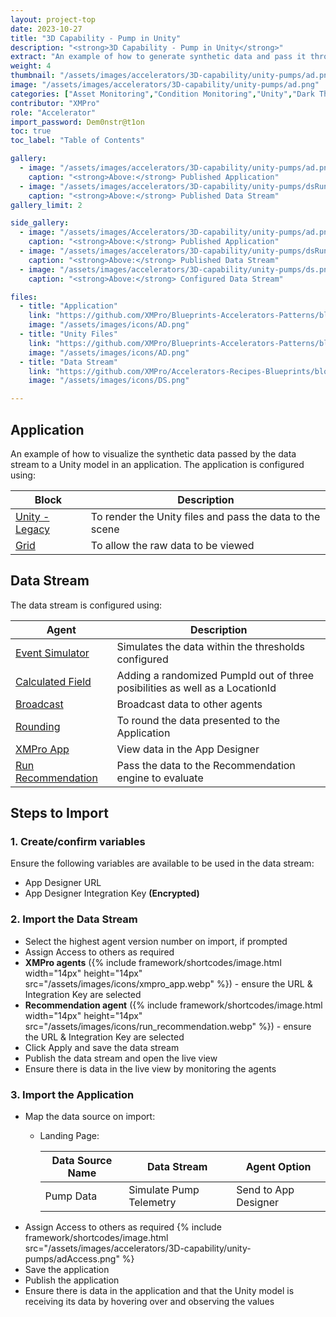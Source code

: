 ```yaml
---
layout: project-top
date: 2023-10-27
title: "3D Capability - Pump in Unity"
description: "<strong>3D Capability - Pump in Unity</strong>"
extract: "An example of how to generate synthetic data and pass it through a data stream to a Unity model running within an application."
weight: 4
thumbnail: "/assets/images/accelerators/3D-capability/unity-pumps/ad.png"
image: "/assets/images/accelerators/3D-capability/unity-pumps/ad.png"
categories: ["Asset Monitoring","Condition Monitoring","Unity","Dark Theme"]
contributor: "XMPro"
role: "Accelerator"
import_password: Dem0nstr@t1on
toc: true
toc_label: "Table of Contents"

gallery:
  - image: "/assets/images/accelerators/3D-capability/unity-pumps/ad.png"
    caption: "<strong>Above:</strong> Published Application"
  - image: "/assets/images/accelerators/3D-capability/unity-pumps/dsRunning.png"
    caption: "<strong>Above:</strong> Published Data Stream"
gallery_limit: 2

side_gallery:
  - image: "/assets/images/Accelerators/3D-capability/unity-pumps/ad.png"
    caption: "<strong>Above:</strong> Published Application"
  - image: "/assets/images/accelerators/3D-capability/unity-pumps/dsRunning.png"
    caption: "<strong>Above:</strong> Published Data Stream"
  - image: "/assets/images/accelerators/3D-capability/unity-pumps/ds.png"
    caption: "<strong>Above:</strong> Configured Data Stream"

files:
  - title: "Application"
    link: "https://github.com/XMPro/Blueprints-Accelerators-Patterns/blob/master/accelerators/3D-capability/unity-pumps/application/"
    image: "/assets/images/icons/AD.png"
  - title: "Unity Files"
    link: "https://github.com/XMPro/Blueprints-Accelerators-Patterns/blob/master/accelerators/3D-capability/unity-pumps/application/unity"
    image: "/assets/images/icons/AD.png"    
  - title: "Data Stream"
    link: "https://github.com/XMPro/Accelerators-Recipes-Blueprints/blob/master/accelerators/3D-capability/unity-pumps/datastream/"
    image: "/assets/images/icons/DS.png"

---
```


## Application
An example of how to visualize the synthetic data passed by the data stream to a Unity model in an application.  The application is configured using: 

| Block                                  | Description                                                  |
| -------------------------------------- | ------------------------------------------------------------ |
| [Unity - Legacy](https://documentation.xmpro.com/blocks-toolbox/visualizations/unity-1) | To render the Unity files and pass the data to the scene |
| [Grid](https://documentation.xmpro.com/blocks-toolbox/basic/data-grid) | To allow the raw data to be viewed |


## Data Stream
The data stream is configured using: 

| Agent                                  | Description                                                  |
| -------------------------------------- | ------------------------------------------------------------ |
| [Event Simulator](https://xmpro.gitbook.io/event-simulator/) | Simulates the data within the thresholds configured |
| [Calculated Field](https://xmpro.gitbook.io/calculated-field/) | Adding a randomized PumpId out of three posibilities as well as a LocationId |
| [Broadcast](https://xmpro.gitbook.io/broadcast/) | Broadcast data to other agents |
| [Rounding](https://xmpro.gitbook.io/rounding/) | To round the data presented to the Application |
| [XMPro App](https://xmpro.gitbook.io/xmpro-app/) | View data in the App Designer |
| [Run Recommendation](https://xmpro.gitbook.io/run-recommendation/) | Pass the data to the Recommendation engine to evaluate |

## Steps to Import

### 1. Create/confirm variables
Ensure the following variables are available to be used in the data stream:

- App Designer URL
- App Designer Integration Key <strong>(Encrypted)</strong>

### 2. Import the Data Stream

- Select the highest agent version number on import, if prompted
- Assign Access to others as required
- <strong>XMPro agents</strong> ({% include framework/shortcodes/image.html width="14px" height="14px" src="/assets/images/icons/xmpro_app.webp" %}) - ensure the URL & Integration Key are selected
- <strong>Recommendation agent</strong> ({% include framework/shortcodes/image.html width="14px" height="14px" src="/assets/images/icons/run_recommendation.webp" %}) - ensure the URL & Integration Key are selected
- Click Apply and save the data stream
- Publish the data stream and open the live view
- Ensure there is data in the live view by monitoring the agents

### 3. Import the Application

- Map the data source on import:
  - Landing Page:
  
    | Data Source Name | Data Stream | Agent Option |
    | ---------------- | ----------- | ------------ |
    | Pump Data | Simulate Pump Telemetry | Send to App Designer |
- Assign Access to others as required
  {% include framework/shortcodes/image.html src="/assets/images/accelerators/3D-capability/unity-pumps/adAccess.png" %}
- Save the application
- Publish the application
- Ensure there is data in the application and that the Unity model is receiving its data by hovering over and observing the values

